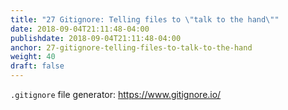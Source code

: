 ```yaml
---
title: "27 Gitignore: Telling files to \"talk to the hand\""
date: 2018-09-04T21:11:48-04:00
publishdate: 2018-09-04T21:11:48-04:00
anchor: 27-gitignore-telling-files-to-talk-to-the-hand
weight: 40
draft: false
---
```


`.gitignore` file generator: https://www.gitignore.io/
